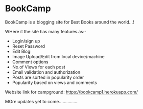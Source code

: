 # BookCamp

BookCamp is a blogging site for Best Books around the world...!

WHere it the site has many features as:-

* Login/sign up
* Reset Password
* Edit Blog
* Image Upload/Edit from local device/machine
* Comment options
* No.of Views for each post
* Email validation and authorization
* Posts are sorted in popularity order
* Popularity based on views and comments

Website link for campground:
https://bookcamp1.herokuapp.com/

MOre updates yet to come...............
